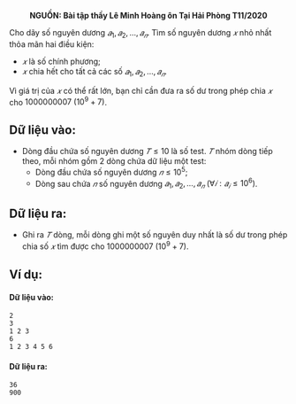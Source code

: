 **<center>NGUỒN: Bài tập thầy Lê Minh Hoàng ôn Tại Hải Phòng T11/2020</center>**

Cho dãy số nguyên dương $𝑎_1, 𝑎_2, … , 𝑎_𝑛$. Tìm số nguyên dương $𝑥$ nhỏ nhất thỏa mãn hai điều kiện:
- $𝑥$ là số chính phương;
- $𝑥$ chia hết cho tất cả các số $𝑎_1, 𝑎_2, … , 𝑎_𝑛$.

Vì giá trị của $𝑥$ có thể rất lớn, bạn chỉ cần đưa ra số dư trong phép chia $𝑥$ cho $1000000007\ (10^9 + 7)$.

## Dữ liệu vào:
- Dòng đầu chứa số nguyên dương $𝑇 ≤ 10$ là số test. $𝑇$ nhóm dòng tiếp theo, mỗi nhóm gồm $2$ dòng chứa dữ liệu một test:
    - Dòng đầu chứa số nguyên dương $𝑛 ≤ 10^5$;
    - Dòng sau chứa $𝑛$ số nguyên dương $𝑎_1, 𝑎_2, … , 𝑎_𝑛\ (∀𝑖: 𝑎_𝑖 ≤ 10^6)$.

## Dữ liệu ra:
- Ghi ra $𝑇$ dòng, mỗi dòng ghi một số nguyên duy nhất là số dư trong phép chia số $𝑥$ tìm được cho $1000000007\ (10^9 + 7)$.

## Ví dụ:
#### Dữ liệu vào:
```
2
3
1 2 3
6
1 2 3 4 5 6
```

#### Dữ liệu ra:
```
36
900
```